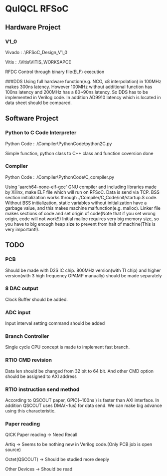 # QuIQCL RFSoC
## Hardware Project
### V1_0
Vivado : .\RFSoC_Design_V1_0

Vitis : .\Vitis\VITIS_WORKSAPCE

RFDC Control through binary file(ELF) execution

###DDS
Using full hardware function(e.g. NCO, x8 interpolation) in 100MHz makes 300ns latency. However 100MHz without additional function has 100ns latency and 200MHz has a 80~90ns latency. So DDS has to be implemented in Verilog code. In addition AD9910 latency which is located in data sheet should be compared.
## Software Project
### Python to C Code Interpreter
Python Code : .\Compiler\PythonCode\python2C.py

Simple function, python class to C++ class and function coversion done
### Compiler
Python Code : .\Compiler\PythonCode\C_compiler.py

Using 'aarch64-none-elf-gcc' GNU compiler and including libraries made by Xilinx, make ELF file which will run on RFSoC. 
Data is send via TCP. 
BSS section initialization works through ./Compiler/C_Code/init/startup.S code.
Without BSS initialization, static variables without initialization have a garbage value, and this makes machine malfunction(e.g. malloc).
Linker file makes sections of code and set origin of code(Note that if you set wrong origin, code will not work!!)
Initial malloc requires very big memory size, so you have to big enough heap size to prevent from halt of machine(This is very important!).

## TODO
### PCB
Should be made with D2S IC chip.
800MHz version(with TI chip) and higher version(with 3 high frequency OPAMP manually) should be made separately
### 8 DAC output
Clock Buffer should be added.
### ADC input
Input interval setting command should be added
### Branch Controller
Single cycle CPU concept is made to implement fast branch.
### RTIO CMD revision
Data len should be changed from 32 bit to 64 bit. And other CMD option should be assigned to AXI address
### RTIO instruction send method
According to QSCOUT paper, GPIO(~100ns ) is faster than AXI interface. In addition QSCOUT uses DMA(~1us) for data send. We can make big advance using this characteristic.
### Paper reading
QICK Paper reading -> Need Recall

Artiq -> Seems to be nothing new in Verilog code.(Only PCB job is open source)

Octet(QSCOUT) -> Should be studied more deeply

Other Devices -> Should be read

